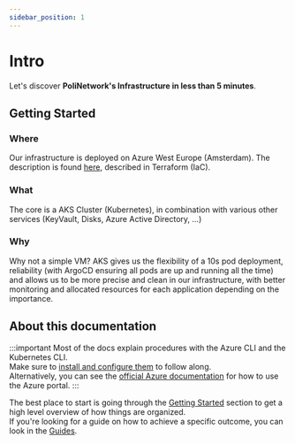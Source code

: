 ```yaml
---
sidebar_position: 1
---
```


# Intro

Let's discover **PoliNetwork's Infrastructure in less than 5 minutes**.

## Getting Started

### Where

Our infrastructure is deployed on Azure West Europe (Amsterdam).
The description is found [here](https://github.com/polinetworkorg/terraform), described in Terraform (IaC).

### What

The core is a AKS Cluster (Kubernetes), in combination with various other services (KeyVault, Disks, Azure Active Directory, ...)

### Why

Why not a simple VM?
AKS gives us the flexibility of a 10s pod deployment, reliability (with ArgoCD ensuring all pods are up and running all the time) and allows us to be more precise and clean in our infrastructure, with better monitoring and allocated resources for each application depending on the importance.  

## About this documentation

:::important
Most of the docs explain procedures with the Azure CLI and the Kubernetes CLI.  
Make sure to [install and configure them](./getting-started/setup#azure-cli--kubectl) to follow along.  
Alternatively, you can see the [official Azure documentation](https://learn.microsoft.com/en-us/azure/?product=popular) for how to use the Azure portal.
:::

The best place to start is going through the [Getting Started](./getting-started/setup) section to get a high level overview of how things are organized.  
If you're looking for a guide on how to achieve a specific outcome, you can look in the [Guides](./Guides/add-a-new-secret).
